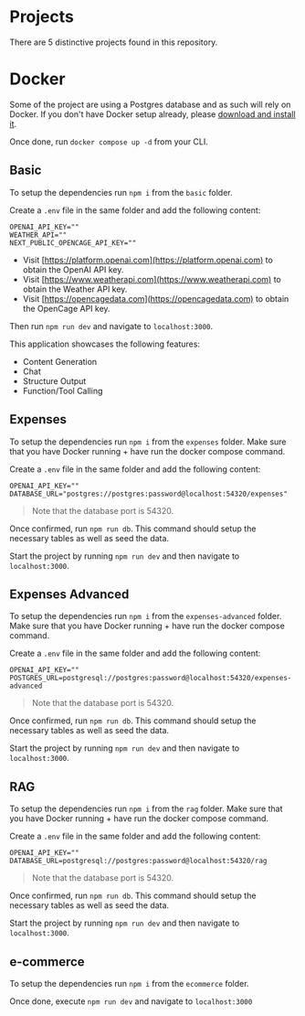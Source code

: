 # Projects

There are 5 distinctive projects found in this repository.

# Docker

Some of the project are using a Postgres database and as such will rely on Docker. If you don't have Docker setup already, please [download and install it](https://www.docker.com/products/docker-desktop/).

Once done, run `docker compose up -d` from your CLI.

## Basic

To setup the dependencies run `npm i` from the `basic` folder.

Create a `.env` file in the same folder and add the following content:

```
OPENAI_API_KEY=""
WEATHER_API=""
NEXT_PUBLIC_OPENCAGE_API_KEY=""
```

- Visit [https://platform.openai.com](https://platform.openai.com) to obtain the OpenAI API key.
- Visit [https://www.weatherapi.com](https://www.weatherapi.com) to obtain the Weather API key.
- Visit [https://opencagedata.com](https://opencagedata.com) to obtain the OpenCage API key.

Then run `npm run dev` and navigate to `localhost:3000`.

This application showcases the following features:

- Content Generation
- Chat
- Structure Output
- Function/Tool Calling

## Expenses

To setup the dependencies run `npm i` from the `expenses` folder. Make sure that you have Docker running + have run the docker compose command.

Create a `.env` file in the same folder and add the following content:

```
OPENAI_API_KEY=""
DATABASE_URL="postgres://postgres:password@localhost:54320/expenses"
```

> Note that the database port is 54320.

Once confirmed, run `npm run db`. This command should setup the necessary tables as well as seed the data.

Start the project by running `npm run dev` and then navigate to `localhost:3000`.

## Expenses Advanced

To setup the dependencies run `npm i` from the `expenses-advanced` folder. Make sure that you have Docker running + have run the docker compose command.

Create a `.env` file in the same folder and add the following content:

```
OPENAI_API_KEY=""
POSTGRES_URL=postgresql://postgres:password@localhost:54320/expenses-advanced
```

> Note that the database port is 54320.

Once confirmed, run `npm run db`. This command should setup the necessary tables as well as seed the data.

Start the project by running `npm run dev` and then navigate to `localhost:3000`.

## RAG

To setup the dependencies run `npm i` from the `rag` folder. Make sure that you have Docker running + have run the docker compose command.

Create a `.env` file in the same folder and add the following content:

```
OPENAI_API_KEY=""
DATABASE_URL=postgresql://postgres:password@localhost:54320/rag
```

> Note that the database port is 54320.

Once confirmed, run `npm run db`. This command should setup the necessary tables as well as seed the data.

Start the project by running `npm run dev` and then navigate to `localhost:3000`.

## e-commerce

To setup the dependencies run `npm i` from the `ecommerce` folder.

Once done, execute `npm run dev` and navigate to `localhost:3000`
